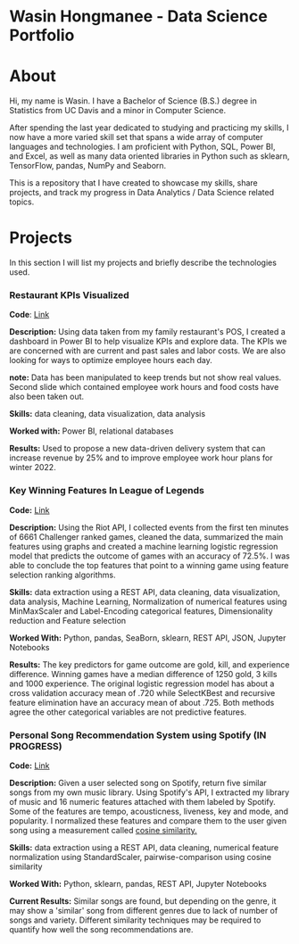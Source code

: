 # Wasin Hongmanee - Data Science Portfolio

# About

Hi, my name is Wasin. I have a Bachelor of Science (B.S.) degree in Statistics from UC Davis and a minor in Computer Science.

After spending the last year dedicated to studying and practicing my skills, I now have a more varied skill set that spans a wide array of computer languages and technologies. I am proficient with Python, SQL, Power BI, and Excel, as well as many data oriented libraries in Python such as sklearn, TensorFlow, pandas, NumPy and Seaborn.

This is a repository that I have created to showcase my skills, share projects, and track my progress in Data Analytics / Data Science related topics.

# Projects

In this section I will list my projects and briefly describe the technologies used.

### Restaurant KPIs Visualized

**Code**: [Link](https://github.com/WasinHongmanee/Sales-Report/blob/main/dashboard.pdf)

**Description:** Using data taken from my family restaurant's POS, I created a dashboard in Power BI to help visualize KPIs and explore data. The KPIs we are concerned with are current and past sales and labor costs. We are also looking for ways to optimize employee hours each day.

**note:** Data has been manipulated to keep trends but not show real values. Second slide which contained employee work hours and food costs have also been taken out.

**Skills:** data cleaning, data visualization, data analysis

**Worked with:** Power BI, relational databases

**Results:** Used to propose a new data-driven delivery system that can increase revenue by 25% and to improve
employee work hour plans for winter 2022.



### Key Winning Features In League of Legends

**Code:** [Link](https://github.com/WasinHongmanee/League-Win-Predictors)

**Description:** Using the Riot API, I collected events from the first ten minutes of 6661 Challenger ranked games, cleaned the data, summarized the main features using graphs and created a machine learning logistic regression model that predicts the outcome of games with an accuracy of 72.5%. I was able to conclude the top features that point to a winning game using feature selection ranking algorithms.

**Skills:** data extraction using a REST API, data cleaning, data visualization, data analysis, Machine Learning, Normalization of numerical features using MinMaxScaler and Label-Encoding categorical features, Dimensionality reduction and Feature selection

**Worked With:** Python, pandas, SeaBorn, sklearn, REST API, JSON, Jupyter Notebooks

**Results:** The key predictors for game outcome are gold, kill, and experience difference. Winning games have a median difference of 1250 gold, 3 kills and 1000 experience. The original logistic regression model has about a cross validation accuracy mean of .720 while SelectKBest and recursive feature elimination have an accuracy mean of about .725. Both methods agree the other categorical variables are not predictive features.



### Personal Song Recommendation System using Spotify (IN PROGRESS)

**Code:** [Link](https://github.com/WasinHongmanee/SpotifyRecommendation)

**Description:** Given a user selected song on Spotify, return five similar songs from my own music library. Using Spotify's API, I extracted my library of music and 16 numeric features attached with them labeled by Spotify. Some of the features are tempo, acousticness, liveness, key and mode, and popularity. I normalized these features and compare them to the user given song using a measurement called [cosine similarity.](https://en.wikipedia.org/wiki/Cosine_similarity)

**Skills:** data extraction using a REST API, data cleaning, numerical feature normalization using StandardScaler, pairwise-comparison using cosine similarity

**Worked With:** Python, sklearn, pandas, REST API, Jupyter Notebooks

**Current Results:** Similar songs are found, but depending on the genre, it may show a 'similar' song from different genres due to lack of number of songs and variety. Different similarity techniques may be required to quantify how well the song recommendations are.

